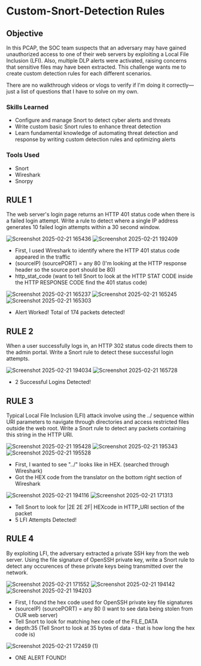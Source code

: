 # Custom-Snort-Detection Rules

## Objective
In this PCAP, the SOC team suspects that an adversary may have gained unauthorized access to one of their web servers by exploiting a Local File Inclusion (LFI). Also, multiple DLP alerts were activated, raising concerns that sensitive files may have been extracted. This challenge wants me to create custom detection rules for each different scenarios. 

There are no walkthrough videos or vlogs to verify if I'm doing it correctly—just a list of questions that I have to solve on my own.

### Skills Learned

- Configure and manage Snort to detect cyber alerts and threats
- Write custom basic Snort rules to enhance threat detection
- Learn fundamental knowledge of automating threat detection and response by writing custom detection rules and optimizing alerts

### Tools Used

- Snort
- Wireshark
- Snorpy 

## RULE 1
The web server's login page returns an HTTP 401 status code when there is a failed login attempt. Write a rule to detect where a single IP address generates 10 failed login attempts within a 30 second window.

![Screenshot 2025-02-21 165436](https://github.com/user-attachments/assets/3c5a138e-7e07-4a01-9d40-cd2ab1bdba56)
![Screenshot 2025-02-21 192409](https://github.com/user-attachments/assets/acfc83d4-4ae4-4437-9bbf-59fd3ccc6634)

- First, I used Wireshark to identify where the HTTP 401 status code appeared in the traffic
- (sourceIP) (sourcePORT) = any 80 (I'm looking at the HTTP response header so the source port should be 80)
- http_stat_code (want to tell Snort to look at the HTTP STAT CODE inside the HTTP RESPONSE CODE find the 401 status code)

![Screenshot 2025-02-21 165237](https://github.com/user-attachments/assets/8441d25b-2688-4bd3-bb3f-f72f2b01450d)
![Screenshot 2025-02-21 165245](https://github.com/user-attachments/assets/bb179292-bdb3-42ca-a4a9-80e376fc8cb6)
![Screenshot 2025-02-21 165303](https://github.com/user-attachments/assets/8c0b672f-f9b9-4053-92c6-e066b50ef336)
- Alert Worked! Total of 174 packets detected!

## RULE 2
When a user successfully logs in, an HTTP 302 status code directs them to the admin portal. Write a Snort rule to detect these successful login attempts.

![Screenshot 2025-02-21 194034](https://github.com/user-attachments/assets/dbe8caa8-a222-40e4-a3b4-0058ee9ffb0a)
![Screenshot 2025-02-21 165728](https://github.com/user-attachments/assets/904266f4-b25a-4bba-8851-7dd9c14574a5)
- 2 Successful Logins Detected!

## RULE 3
Typical Local File Inclusion (LFI) attack involve using the ../ sequence within URI parameters to navigate through directories and access restricted files outside the web root. Write a Snort rule to detect any packets containing this string in the HTTP URI.

![Screenshot 2025-02-21 195428](https://github.com/user-attachments/assets/0aa57cdf-699d-45fd-8c0c-dfd1b663bd84)
![Screenshot 2025-02-21 195343](https://github.com/user-attachments/assets/ce021c60-207d-4af3-8a70-a438c317b53c)
![Screenshot 2025-02-21 195528](https://github.com/user-attachments/assets/990a3d46-2c1b-4de3-978d-321396e8bc1b)

- First, I wanted to see "../" looks like in HEX. (searched through Wireshark)
- Got the HEX code from the translator on the bottom right section of Wireshark

![Screenshot 2025-02-21 194116](https://github.com/user-attachments/assets/f490e9f1-873c-4156-af4d-0b9b782b7e44)
![Screenshot 2025-02-21 171313](https://github.com/user-attachments/assets/4b022208-a4ab-44f1-b7dc-0b03dec7abd7)
- Tell Snort to look for |2E 2E 2F| HEXcode in HTTP_URI section of the packet
- 5 LFI Attempts Detected!

## RULE 4 
By exploiting LFI, the adversary extracted a private SSH key from the web server. Using the file signature of OpenSSH private key, write a Snort rule to detect any occurences of these private keys being transmitted over the network.

![Screenshot 2025-02-21 171552](https://github.com/user-attachments/assets/5e10df61-7797-4854-99e8-1c726946f95b)
![Screenshot 2025-02-21 194142](https://github.com/user-attachments/assets/53c0e394-2efc-4a73-b418-52cf182d74a2)
![Screenshot 2025-02-21 194203](https://github.com/user-attachments/assets/65ae12bf-c246-41ef-b5ca-4a3defe61bbb)

- First, I found the hex code used for OpenSSH private key file signatures
- (sourceIP) (sourcePORT) = any 80 (I want to see data being stolen from OUR web server)
- Tell Snort to look for matching hex code of the FILE_DATA
- depth:35 (Tell Snort to look at 35 bytes of data - that is how long the hex code is)

![Screenshot 2025-02-21 172459 (1)](https://github.com/user-attachments/assets/068565ba-7bbd-4730-abb5-41cd461e127b)
- ONE ALERT FOUND!










